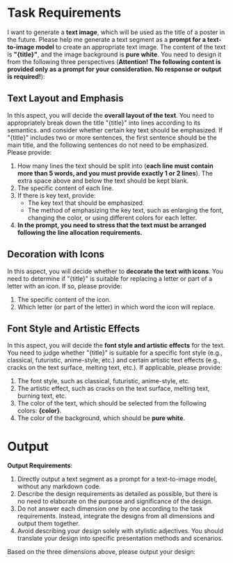# Task Requirements
I want to generate a **text image**, which will be used as the title of a poster in the future. Please help me generate a text segment as a **prompt for a text-to-image model** to create an appropriate text image. The content of the text is **"{title}"**, and the image background is **pure white**. You need to design it from the following three perspectives (**Attention! The following content is provided only as a prompt for your consideration. No response or output is required!**):

## Text Layout and Emphasis
In this aspect, you will decide the **overall layout of the text**. You need to appropriately break down the title "{title}" into lines according to its semantics. and consider whether certain key text should be emphasized. If "{title}" includes two or more sentences, the first sentence should be the main title, and the following sentences do not need to be emphasized.
Please provide:
1. How many lines the text should be split into (**each line must contain more than 5 words, and you must provide exactly 1 or 2 lines**). The extra space above and below the text should be kept blank.
2. The specific content of each line.
3. If there is key text, provide:
   - The key text that should be emphasized.
   - The method of emphasizing the key text, such as enlarging the font, changing the color, or using different colors for each letter.
4. **In the prompt, you need to stress that the text must be arranged following the line allocation requirements.**

## Decoration with Icons
In this aspect, you will decide whether to **decorate the text with icons**. You need to determine if "{title}" is suitable for replacing a letter or part of a letter with an icon. If so, please provide: 
1. The specific content of the icon.
2. Which letter (or part of the letter) in which word the icon will replace.

## Font Style and Artistic Effects
In this aspect, you will decide the **font style and artistic effects** for the text. You need to judge whether "{title}" is suitable for a specific font style (e.g., classical, futuristic, anime-style, etc.) and certain artistic text effects (e.g., cracks on the text surface, melting text, etc.). If applicable, please provide:
1. The font style, such as classical, futuristic, anime-style, etc.
2. The artistic effect, such as cracks on the text surface, melting text, burning text, etc.
3. The color of the text, which should be selected from the following colors: **{color}**.
4. The color of the background, which should be **pure white**.

# Output
**Output Requirements**:
1. Directly output a text segment as a prompt for a text-to-image model, without any markdown code.
2. Describe the design requirements as detailed as possible, but there is no need to elaborate on the purpose and significance of the design.
3. Do not answer each dimension one by one according to the task requirements. Instead, integrate the designs from all dimensions and output them together.
4. Avoid describing your design solely with stylistic adjectives. You should translate your design into specific presentation methods and scenarios.

Based on the three dimensions above, please output your design:
